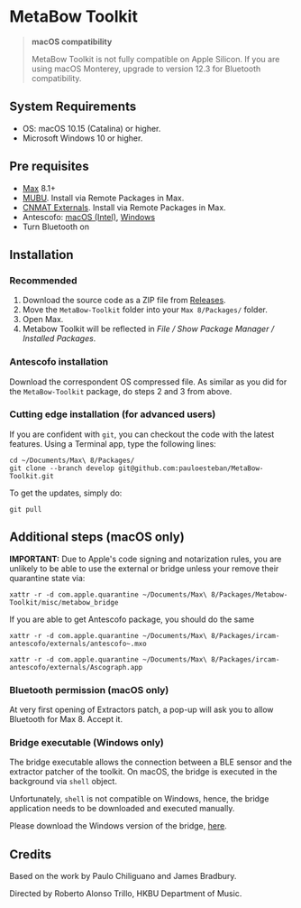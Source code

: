# MetaBow Toolkit
> **macOS compatibility**
>
> MetaBow Toolkit is not fully compatible on Apple Silicon.
> If you are using macOS Monterey, upgrade to version 12.3 for Bluetooth compatibility.

## System Requirements

- OS: macOS 10.15 (Catalina) or higher.
- Microsoft Windows 10 or higher.

## Pre requisites

- [Max](https://cycling74.com/products/max) 8.1+
- [MUBU](https://forum.ircam.fr/projects/detail/mubu/). Install via Remote Packages in Max.
- [CNMAT Externals](https://cnmat.berkeley.edu/downloads). Install via Remote Packages in Max.
- Antescofo: [macOS (Intel)](https://forge.ircam.fr/p/antescofo/downloads/573/), [Windows](https://forge.ircam.fr/p/antescofo/downloads/495/)
- Turn Bluetooth on

## Installation

### Recommended

1. Download the source code as a ZIP file from [Releases](https://github.com/pauloesteban/MetaBow-Toolkit/releases).
2. Move the `MetaBow-Toolkit` folder into your `Max 8/Packages/` folder.
3. Open Max.
3. Metabow Toolkit will be reflected in _File / Show Package Manager / Installed Packages_.

### Antescofo installation

Download the correspondent OS compressed file. As similar as you did for the `MetaBow-Toolkit` package, do steps 2 and 3 from above.

### Cutting edge installation (for advanced users)

If you are confident with `git`, you can checkout the code with the latest features. Using a Terminal app, type the following lines:
```
cd ~/Documents/Max\ 8/Packages/
git clone --branch develop git@github.com:pauloesteban/MetaBow-Toolkit.git
```
To get the updates, simply do:
```
git pull
```
## Additional steps (macOS only)

**IMPORTANT:** Due to Apple's code signing and notarization rules, you are unlikely to be able to use the external or bridge unless your remove their quarantine state via:

```
xattr -r -d com.apple.quarantine ~/Documents/Max\ 8/Packages/Metabow-Toolkit/misc/metabow_bridge
```

If you are able to get Antescofo package, you should do the same
```
xattr -r -d com.apple.quarantine ~/Documents/Max\ 8/Packages/ircam-antescofo/externals/antescofo~.mxo
```
```
xattr -r -d com.apple.quarantine ~/Documents/Max\ 8/Packages/ircam-antescofo/externals/Ascograph.app
```

### Bluetooth permission (macOS only)

At very first opening of Extractors patch, a pop-up will ask you to allow Bluetooth for Max 8. Accept it.

### Bridge executable (Windows only)

The bridge executable allows the connection between a BLE sensor and the extractor patcher of the toolkit. On macOS, the bridge is executed in the background via `shell` object.

Unfortunately, `shell` is not compatible on Windows, hence, the bridge application needs to be downloaded and executed manually.

Please download the Windows version of the bridge, [here](https://github.com/pauloesteban/sensor-tile-osc/releases).

## Credits

Based on the work by Paulo Chiliguano and James Bradbury.

Directed by Roberto Alonso Trillo, HKBU Department of Music.
